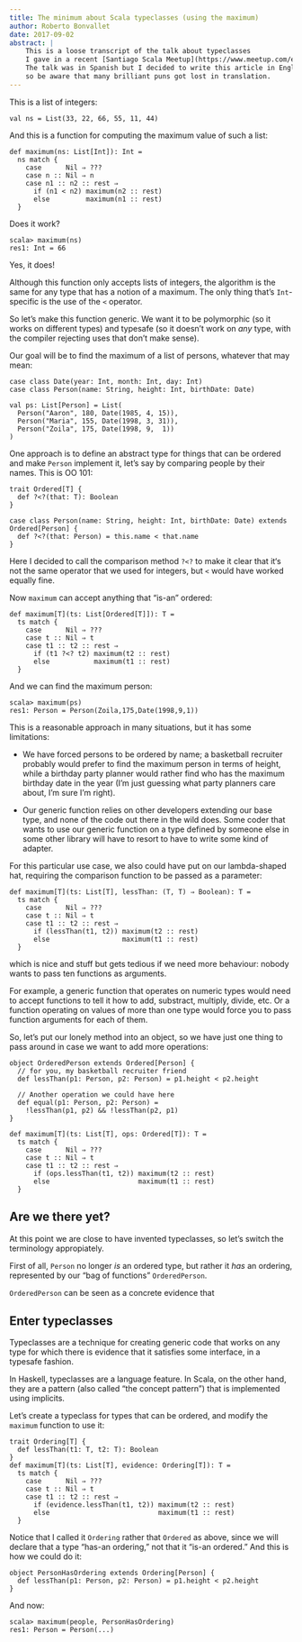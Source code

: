 ```yaml
---
title: The minimum about Scala typeclasses (using the maximum)
author: Roberto Bonvallet
date: 2017-09-02
abstract: |
    This is a loose transcript of the talk about typeclasses
    I gave in a recent [Santiago Scala Meetup](https://www.meetup.com/es/Santiago-Scala-Meetup/events/240507350/).
    The talk was in Spanish but I decided to write this article in English,
    so be aware that many brilliant puns got lost in translation.
---
```


This is a list of integers:

~~~~ {.scala}
val ns = List(33, 22, 66, 55, 11, 44)
~~~~

And this is a function for computing
the maximum value of such a list:

~~~~ {.scala}
def maximum(ns: List[Int]): Int =
  ns match {
    case      Nil ⇒ ???
    case n :: Nil ⇒ n
    case n1 :: n2 :: rest ⇒
      if (n1 < n2) maximum(n2 :: rest)
      else         maximum(n1 :: rest)
  }
~~~~

Does it work?

~~~~
scala> maximum(ns)
res1: Int = 66
~~~~

Yes, it does!

Although this function only accepts lists of integers,
the algorithm is the same for any type
that has a notion of a maximum.
The only thing that’s `Int`-specific
is the use of the ``<`` operator.

So let’s make this function generic.
We want it to be polymorphic (so it works on different types)
and typesafe
(so it doesn’t work on *any* type,
with the compiler rejecting uses that don’t make sense).

Our goal will be to find the maximum of a list of persons,
whatever that may mean:

~~~~ {.scala}
case class Date(year: Int, month: Int, day: Int)
case class Person(name: String, height: Int, birthDate: Date)

val ps: List[Person] = List(
  Person("Aaron", 180, Date(1985, 4, 15)),
  Person("Maria", 155, Date(1998, 3, 31)),
  Person("Zoila", 175, Date(1998, 9,  1))
)
~~~~

One approach is to define an abstract type
for things that can be ordered
and make `Person` implement it,
let’s say by comparing people by their names.
This is OO 101:

~~~~ {.scala}
trait Ordered[T] {
  def ?<?(that: T): Boolean
}

case class Person(name: String, height: Int, birthDate: Date) extends Ordered[Person] {
  def ?<?(that: Person) = this.name < that.name
}
~~~~

Here I decided to call the comparison method ``?<?``
to make it clear that it‘s not the same operator that we used for integers,
but ``<`` would have worked equally fine.

Now ``maximum`` can accept anything that “is-an” ordered:

~~~~ {.scala}
def maximum[T](ts: List[Ordered[T]]): T =
  ts match {
    case      Nil ⇒ ???
    case t :: Nil ⇒ t
    case t1 :: t2 :: rest ⇒
      if (t1 ?<? t2) maximum(t2 :: rest)
      else           maximum(t1 :: rest)
  }
~~~~

And we can find the maximum person:

~~~~
scala> maximum(ps)
res1: Person = Person(Zoila,175,Date(1998,9,1))
~~~~

This is a reasonable approach in many situations,
but it has some limitations:

* We have forced persons to be ordered by name;
  a basketball recruiter probably would prefer to find
  the maximum person in terms of height,
  while a birthday party planner would rather
  find who has the maximum birthday date in the year
  (I’m just guessing what party planners care about,
  I’m sure I’m right).

* Our generic function relies on other developers
  extending our base type,
  and none of the code out there in the wild does.
  Some coder that wants to use our generic function
  on a type defined by someone else in some other library
  will have to resort to have to write
  some kind of adapter.

For this particular use case,
we also could have put on our lambda-shaped hat,
requiring the comparison function
to be passed as a parameter:

~~~~ {.scala}
def maximum[T](ts: List[T], lessThan: (T, T) ⇒ Boolean): T =
  ts match {
    case      Nil ⇒ ???
    case t :: Nil ⇒ t
    case t1 :: t2 :: rest ⇒
      if (lessThan(t1, t2)) maximum(t2 :: rest)
      else                  maximum(t1 :: rest)
  }
~~~~

which is nice and stuff but gets tedious
if we need more behaviour:
nobody wants to pass ten functions as arguments.

For example,
a generic function that operates on numeric types
would need to accept functions to tell it
how to add, substract, multiply, divide, etc.
Or a function operating on values of more than one type
would force you to pass function arguments
for each of them.

So, let’s put our lonely method into an object,
so we have just one thing to pass around
in case we want to add more operations:

~~~~ {.scala}
object OrderedPerson extends Ordered[Person] {
  // for you, my basketball recruiter friend
  def lessThan(p1: Person, p2: Person) = p1.height < p2.height

  // Another operation we could have here
  def equal(p1: Person, p2: Person) =
    !lessThan(p1, p2) && !lessThan(p2, p1)
}

def maximum[T](ts: List[T], ops: Ordered[T]): T =
  ts match {
    case      Nil ⇒ ???
    case t :: Nil ⇒ t
    case t1 :: t2 :: rest ⇒
      if (ops.lessThan(t1, t2)) maximum(t2 :: rest)
      else                      maximum(t1 :: rest)
  }
~~~~

Are we there yet?
-----------------

At this point we are close to have invented typeclasses,
so let’s switch the terminology appropiately.

First of all, `Person` no longer *is* an ordered type,
but rather it *has* an ordering,
represented by our “bag of functions” `OrderedPerson`.

`OrderedPerson` can be seen as a concrete evidence
that 

Enter typeclasses
-----------------

Typeclasses are a technique for creating generic code
that works on any type for which there is evidence
that it satisfies some interface,
in a typesafe fashion.

In Haskell, typeclasses are a language feature.
In Scala, on the other hand,
they are a pattern (also called “the concept pattern”)
that is implemented using implicits.

Let’s create a typeclass for types that can be ordered,
and modify the ``maximum`` function to use it:

~~~~ {.scala}
trait Ordering[T] {
  def lessThan(t1: T, t2: T): Boolean
}
def maximum[T](ts: List[T], evidence: Ordering[T]): T =
  ts match {
    case      Nil ⇒ ???
    case t :: Nil ⇒ t
    case t1 :: t2 :: rest ⇒
      if (evidence.lessThan(t1, t2)) maximum(t2 :: rest)
      else                           maximum(t1 :: rest)
  }
~~~~

Notice that I called it ``Ordering`` rather that ``Ordered`` as above,
since we will declare that a type “has-an ordering,”
not that it “is-an ordered.”
And this is how we could do it:

~~~~ {.scala}
object PersonHasOrdering extends Ordering[Person] {
  def lessThan(p1: Person, p2: Person) = p1.height < p2.height
}
~~~~

And now:

~~~~
scala> maximum(people, PersonHasOrdering)
res1: Person = Person(...)
~~~~

